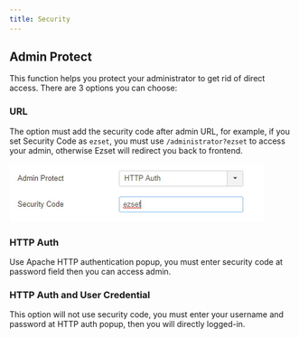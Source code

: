 ```yaml
---
title: Security
---
```


## Admin Protect

This function helps you protect your administrator to get rid of direct access. There are 3 options you can choose:

### URL

The option must add the security code after admin URL, for example, if you set Security Code as `ezset`, you must use `/administrator?ezset` to access your admin, otherwise Ezset will redirect you back to frontend.

![](p-2017-10-25-012.jpg)

### HTTP Auth

Use Apache HTTP authentication popup, you must enter security code at password field then you can access admin.

### HTTP Auth and User Credential

This option will not use security code, you must enter your username and password at HTTP auth popup, then you will directly logged-in.